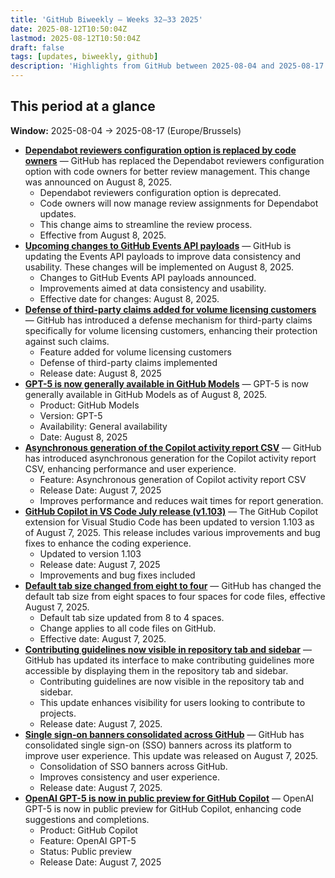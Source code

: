 ```yaml
---
title: 'GitHub Biweekly – Weeks 32–33 2025'
date: 2025-08-12T10:50:04Z
lastmod: 2025-08-12T10:50:04Z
draft: false
tags: [updates, biweekly, github]
description: 'Highlights from GitHub between 2025-08-04 and 2025-08-17.'
---
```

## This period at a glance

**Window:** 2025-08-04 → 2025-08-17 (Europe/Brussels)

- **[Dependabot reviewers configuration option is replaced by code owners](https://github.blog/changelog/2025-08-08-dependabot-reviewers-configuration-option-is-replaced-by-code-owners)** — GitHub has replaced the Dependabot reviewers configuration option with code owners for better review management. This change was announced on August 8, 2025.
  - Dependabot reviewers configuration option is deprecated.
  - Code owners will now manage review assignments for Dependabot updates.
  - This change aims to streamline the review process.
  - Effective from August 8, 2025.
- **[Upcoming changes to GitHub Events API payloads](https://github.blog/changelog/2025-08-08-upcoming-changes-to-github-events-api-payloads)** — GitHub is updating the Events API payloads to improve data consistency and usability. These changes will be implemented on August 8, 2025.
  - Changes to GitHub Events API payloads announced.
  - Improvements aimed at data consistency and usability.
  - Effective date for changes: August 8, 2025.
- **[Defense of third-party claims added for volume licensing customers](https://github.blog/changelog/2025-08-08-defense-of-third-party-claims-added-for-volume-licensing-customers)** — GitHub has introduced a defense mechanism for third-party claims specifically for volume licensing customers, enhancing their protection against such claims.
  - Feature added for volume licensing customers
  - Defense of third-party claims implemented
  - Release date: August 8, 2025
- **[GPT-5 is now generally available in GitHub Models](https://github.blog/changelog/2025-08-07-gpt-5-is-now-generally-available-in-github-models)** — GPT-5 is now generally available in GitHub Models as of August 8, 2025.
  - Product: GitHub Models
  - Version: GPT-5
  - Availability: General availability
  - Date: August 8, 2025
- **[Asynchronous generation of the Copilot activity report CSV](https://github.blog/changelog/2025-08-07-asynchronous-generation-of-the-copilot-activity-report-csv)** — GitHub has introduced asynchronous generation for the Copilot activity report CSV, enhancing performance and user experience.
  - Feature: Asynchronous generation of Copilot activity report CSV
  - Release Date: August 7, 2025
  - Improves performance and reduces wait times for report generation.
- **[GitHub Copilot in VS Code July release (v1.103)](https://github.blog/changelog/2025-08-07-github-copilot-in-vs-code-july-release-v1-103)** — The GitHub Copilot extension for Visual Studio Code has been updated to version 1.103 as of August 7, 2025. This release includes various improvements and bug fixes to enhance the coding experience.
  - Updated to version 1.103
  - Release date: August 7, 2025
  - Improvements and bug fixes included
- **[Default tab size changed from eight to four](https://github.blog/changelog/2025-08-07-default-tab-size-changed-from-eight-to-four)** — GitHub has changed the default tab size from eight spaces to four spaces for code files, effective August 7, 2025.
  - Default tab size updated from 8 to 4 spaces.
  - Change applies to all code files on GitHub.
  - Effective date: August 7, 2025.
- **[Contributing guidelines now visible in repository tab and sidebar](https://github.blog/changelog/2025-08-07-contributing-guidelines-now-visible-in-repository-tab-and-sidebar)** — GitHub has updated its interface to make contributing guidelines more accessible by displaying them in the repository tab and sidebar.
  - Contributing guidelines are now visible in the repository tab and sidebar.
  - This update enhances visibility for users looking to contribute to projects.
  - Release date: August 7, 2025.
- **[Single sign-on banners consolidated across GitHub](https://github.blog/changelog/2025-08-07-single-sign-on-banners-consolidated-across-github)** — GitHub has consolidated single sign-on (SSO) banners across its platform to improve user experience. This update was released on August 7, 2025.
  - Consolidation of SSO banners across GitHub.
  - Improves consistency and user experience.
  - Release date: August 7, 2025.
- **[OpenAI GPT-5 is now in public preview for GitHub Copilot](https://github.blog/changelog/2025-08-07-openai-gpt-5-is-now-in-public-preview-for-github-copilot)** — OpenAI GPT-5 is now in public preview for GitHub Copilot, enhancing code suggestions and completions.
  - Product: GitHub Copilot
  - Feature: OpenAI GPT-5
  - Status: Public preview
  - Release Date: August 7, 2025


